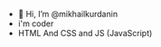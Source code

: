 - 👋 Hi, I’m @mikhailkurdanin
- i'm coder
- HTML And CSS and JS (JavaScript)

<!---
mikhailkurdanin/mikhailkurdanin is a ✨ special ✨ repository because its `README.md` (this file) appears on your GitHub profile.
You can click the Preview link to take a look at your changes.
--->
